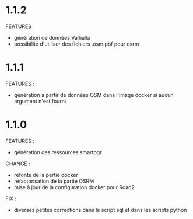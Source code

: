 # 1.1.2

FEATURES
- génération de données Valhalla
- possibilité d'utiliser des fichiers .osm.pbf pour osrm

# 1.1.1

FEATURES :
- génération à partir de données OSM dans l'image docker si aucun argument n'est fourni

# 1.1.0

FEATURES :
- génération des ressources smartpgr

CHANGE :
- refonte de la partie docker
- refactorisation de la partie OSRM
- mise à jour de la configuration docker pour Road2

FIX :
- diverses petites corrections dans le script sql et dans les scripts python
